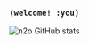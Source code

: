 ### `(welcome! :you)`

![n2o GitHub stats](https://github-readme-stats.vercel.app/api?username=n2o&show_icons=true&theme=vue-dark)
